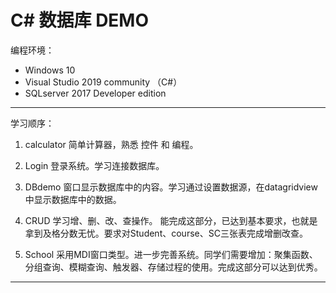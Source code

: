 # C# 数据库 DEMO
编程环境：
- Windows 10
- Visual Studio 2019 community （C#）
- SQLserver 2017 Developer edition

----------------------------

学习顺序：

1. calculator 简单计算器，熟悉 控件 和 编程。

2. Login 登录系统。学习连接数据库。

3. DBdemo 窗口显示数据库中的内容。学习通过设置数据源，在datagridview中显示数据库中的数据。

4. CRUD 学习增、删、改、查操作。 能完成这部分，已达到基本要求，也就是拿到及格分数无忧。要求对Student、course、SC三张表完成增删改查。

5. School 采用MDI窗口类型。进一步完善系统。同学们需要增加：聚集函数、分组查询、模糊查询、触发器、存储过程的使用。完成这部分可以达到优秀。

---------------------------------


